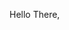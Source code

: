 Hello There,
<!--
<a href="https://github.com/ShaonPro">
<!--     <img src="https://komarev.com/ghpvc/?username=ShaonPro&style=for-the-badge">
</a> 
<!--

<!--

**ShaonPro/ShaonPro** is a ✨ _special_ ✨ repository because its `README.md` (this file) appears on your GitHub profile.

Here are some ideas to get you started:

- 🔭 I’m currently working on ...
- 🌱 I’m currently learning ...
- 👯 I’m looking to collaborate on ...
- 🤔 I’m looking for help with ...
- 💬 Ask me about ...
- 📫 How to reach me: ...
- 😄 Pronouns: ...
- ⚡ Fun fact: ...
-->
